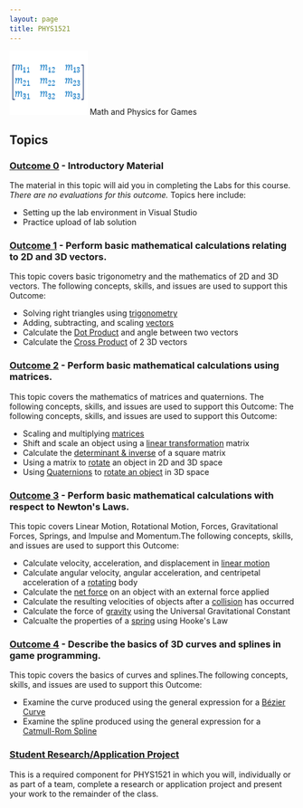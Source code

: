 ```yaml
---
layout: page
title: PHYS1521
---
```

![phys1521-icon.png](phys1521-icon.png) Math and Physics for Games

## Topics
### [Outcome 0](outcome0/outcome0.md) - Introductory Material
The material in this topic will aid you in completing the Labs for this course. _There are no evaluations for this outcome._ Topics here include:
* Setting up the lab environment in Visual Studio
* Practice upload of lab solution

### [Outcome 1](outcome1/outcome1.md) -  Perform basic mathematical calculations relating to 2D and 3D vectors.
This topic covers basic trigonometry and the mathematics of 2D and 3D vectors. 
The following concepts, skills, and issues are used to support this Outcome:
* Solving right triangles using [trigonometry](outcome1/trigonometry.md)
* Adding, subtracting, and scaling [vectors](outcome1/vector-math.md)
* Calculate the [Dot Product](outcome1/dot-product.md) and angle between two vectors
* Calculate the [Cross Product](outcome1/cross-product.md) of 2 3D vectors

### [Outcome 2](outcome2/outcome2.md) - Perform basic mathematical calculations using matrices.
This topic covers the mathematics of matrices and quaternions. The following concepts, skills, and issues are used to support this Outcome:
The following concepts, skills, and issues are used to support this Outcome:
* Scaling and multiplying [matrices](outcome2/matrix-math.md)
* Shift and scale an object using a [linear transformation](outcome2/transforms.md) matrix
* Calculate the [determinant & inverse](outcome2/determinants.md) of a square matrix
* Using a matrix to [rotate](outcome2/rotations.md) an object in 2D and 3D space
* Using [Quaternions](outcome2/quaternions-01.md) to [rotate an object](outcome2/quaternions-02.md) in 3D space

### [Outcome 3](outcome3/outcome3.md) - Perform basic mathematical calculations with respect to Newton's Laws.
This topic covers Linear Motion, Rotational Motion, Forces, Gravitational Forces, Springs, and Impulse and Momentum.The following concepts, skills, and issues are used to support this Outcome:
* Calculate velocity, acceleration, and displacement in [linear motion](outcome3/linear.md)
* Calculate angular velocity, angular acceleration, and centripetal acceleration of a [rotating](outcome3/rotating.md) body
* Calculate the [net force](outcome3/mechanics.md) on an object with an external force applied
* Calculate the resulting velocities of objects after a [collision](outcome3/collisions.md) has occurred
* Calculate the force of [gravity](outcome3/gravity.md) using the Universal Gravitational Constant
* Calcualte the properties of a [spring](outcome3/springs.md) using Hooke's Law

### [Outcome 4](outcome4/outcome4.md) - Describe the basics of 3D curves and splines in game programming.
This topic covers the basics of curves and splines.The following concepts, skills, and issues are used to support this Outcome:
* Examine the curve produced using the general expression for a [Bézier Curve](outcome4/bezier.md)
* Examine the spline produced using the general expression for a [Catmull-Rom Spline](outcome4/splines.md)

### [Student Research/Application Project](project/project.md)
This is a required component for PHYS1521 in which you will, individually or as part of a team, complete a research or application project and present your work to the remainder of the class.

